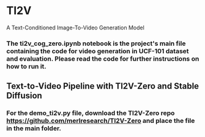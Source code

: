 # TI2V
A Text-Conditioned Image-To-Video Generation Model 

### The ti2v_cog_zero.ipynb notebook is the project's main file containing the code for video generation in UCF-101 dataset and evaluation. Please read the code for further instructions on how to run it.


## Text-to-Video Pipeline with TI2V-Zero and Stable Diffusion
### For the demo_ti2v.py file, download the TI2V-Zero repo https://github.com/merlresearch/TI2V-Zero and place the file in the main folder.
